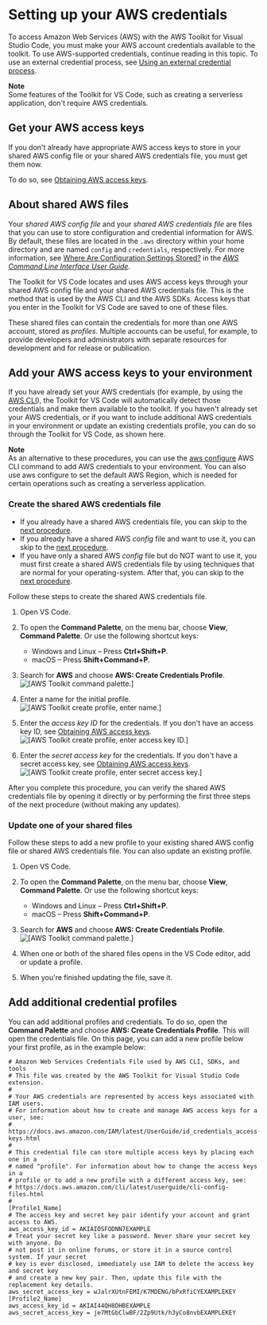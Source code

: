 # Setting up your AWS credentials<a name="setup-credentials"></a>

To access Amazon Web Services \(AWS\) with the AWS Toolkit for Visual Studio Code, you must make your AWS account credentials available to the toolkit\. To use AWS\-supported credentials, continue reading in this topic\. To use an external credential process, see [Using an external credential process](external-credential-process.md)\.

**Note**  
Some features of the Toolkit for VS Code, such as creating a serverless application, don't require AWS credentials\.

## Get your AWS access keys<a name="setup-credentials-get-access-keys"></a>

If you don't already have appropriate AWS access keys to store in your shared AWS config file or your shared AWS credentials file, you must get them now\.

To do so, see [Obtaining AWS access keys](obtain-credentials.md)\.

## About shared AWS files<a name="setup-credentials-about-files"></a>

Your *shared AWS config file* and your *shared AWS credentials file* are files that you can use to store configuration and credential information for AWS\. By default, these files are located in the `.aws` directory within your home directory and are named `config` and `credentials`, respectively\. For more information, see [Where Are Configuration Settings Stored?](https://docs.aws.amazon.com/cli/latest/userguide/cli-configure-files.html#cli-configure-files-where) in the *[AWS Command Line Interface User Guide](https://docs.aws.amazon.com/cli/latest/userguide/)*\.

The Toolkit for VS Code locates and uses AWS access keys through your shared AWS config file and your shared AWS credentials file\. This is the method that is used by the AWS CLI and the AWS SDKs\. Access keys that you enter in the Toolkit for VS Code are saved to one of these files\.

These shared files can contain the credentials for more than one AWS account, stored as *profiles*\. Multiple accounts can be useful, for example, to provide developers and administrators with separate resources for development and for release or publication\.

## Add your AWS access keys to your environment<a name="setup-credentials-set-access-keys"></a>

If you have already set your AWS credentials \(for example, by using the [AWS CLI](https://docs.aws.amazon.com/cli/latest/userguide/cli-configure-files.html)\), the Toolkit for VS Code will automatically detect those credentials and make them available to the toolkit\. If you haven't already set your AWS credentials, or if you want to include additional AWS credentials in your environment or update an existing credentials profile, you can do so through the Toolkit for VS Code, as shown here\.

**Note**  
As an alternative to these procedures, you can use the [aws configure](https://docs.aws.amazon.com/cli/latest/userguide/cli-chap-configure.html) AWS CLI command to add AWS credentials to your environment\. You can also use aws configure to set the default AWS Region, which is needed for certain operations such as creating a serverless application\.

### Create the shared AWS credentials file<a name="create-shared-cred-file"></a>
+ If you already have a shared AWS credentials file, you can skip to the [next procedure](#update-shared-cred-file)\.
+ If you already have a shared AWS *config* file and want to use it, you can skip to the [next procedure](#update-shared-cred-file)\.
+ If you have only a shared AWS *config* file but do NOT want to use it, you must first create a shared AWS credentials file by using techniques that are normal for your operating\-system\. After that, you can skip to the [next procedure](#update-shared-cred-file)\.

Follow these steps to create the shared AWS credentials file\.

1. Open VS Code\.

1. To open the **Command Palette**, on the menu bar, choose **View**, **Command Palette**\. Or use the following shortcut keys: 
   + Windows and Linux – Press **Ctrl\+Shift\+P**\.
   + macOS – Press **Shift\+Command\+P**\.

1. Search for **AWS** and choose **AWS: Create Credentials Profile**\.  
![\[AWS Toolkit command palette.\]](http://docs.aws.amazon.com/toolkit-for-vscode/latest/userguide/images/aws-toolkit-cmd-create-cred.png)

1. Enter a name for the initial profile\.  
![\[AWS Toolkit create profile, enter name.\]](http://docs.aws.amazon.com/toolkit-for-vscode/latest/userguide/images/aws-toolkit-cmd-create-first-cred-profile-name.png)

1. Enter the *access key ID* for the credentials\. If you don't have an access key ID, see [Obtaining AWS access keys](obtain-credentials.md)\.  
![\[AWS Toolkit create profile, enter access key ID.\]](http://docs.aws.amazon.com/toolkit-for-vscode/latest/userguide/images/aws-toolkit-cmd-create-first-cred-profile-access.png)

1. Enter the *secret access key* for the credentials\. If you don't have a secret access key, see [Obtaining AWS access keys](obtain-credentials.md)\.  
![\[AWS Toolkit create profile, enter secret access key.\]](http://docs.aws.amazon.com/toolkit-for-vscode/latest/userguide/images/aws-toolkit-cmd-create-first-cred-profile-secret.png)

After you complete this procedure, you can verify the shared AWS credentials file by opening it directly or by performing the first three steps of the next procedure \(without making any updates\)\.

### Update one of your shared files<a name="update-shared-cred-file"></a>

Follow these steps to add a new profile to your existing shared AWS config file or shared AWS credentials file\. You can also update an existing profile\.

1. Open VS Code\.

1. To open the **Command Palette**, on the menu bar, choose **View**, **Command Palette**\. Or use the following shortcut keys: 
   + Windows and Linux – Press **Ctrl\+Shift\+P**\.
   + macOS – Press **Shift\+Command\+P**\.

1. Search for **AWS** and choose **AWS: Create Credentials Profile**\.  
![\[AWS Toolkit command palette.\]](http://docs.aws.amazon.com/toolkit-for-vscode/latest/userguide/images/aws-toolkit-cmd-create-cred.png)

1. When one or both of the shared files opens in the VS Code editor, add or update a profile\.

1. When you're finished updating the file, save it\.

## Add additional credential profiles<a name="add-credential-profiles"></a>

You can add additional profiles and credentials\. To do so, open the **Command Palette** and choose **AWS: Create Credentials Profile**\. This will open the credentials file\. On this page, you can add a new profile below your first profile, as in the example below:

```
# Amazon Web Services Credentials File used by AWS CLI, SDKs, and tools
# This file was created by the AWS Toolkit for Visual Studio Code extension.
#
# Your AWS credentials are represented by access keys associated with IAM users.
# For information about how to create and manage AWS access keys for a user, see:
# https://docs.aws.amazon.com/IAM/latest/UserGuide/id_credentials_access-keys.html
#
# This credential file can store multiple access keys by placing each one in a
# named "profile". For information about how to change the access keys in a 
# profile or to add a new profile with a different access key, see:
# https://docs.aws.amazon.com/cli/latest/userguide/cli-config-files.html 
#
[Profile1_Name]
# The access key and secret key pair identify your account and grant access to AWS.
aws_access_key_id = AKIAIOSFODNN7EXAMPLE
# Treat your secret key like a password. Never share your secret key with anyone. Do 
# not post it in online forums, or store it in a source control system. If your secret 
# key is ever disclosed, immediately use IAM to delete the access key and secret key
# and create a new key pair. Then, update this file with the replacement key details.
aws_secret_access_key = wJalrXUtnFEMI/K7MDENG/bPxRfiCYEXAMPLEKEY
[Profile2_Name]
aws_access_key_id = AKIAI44QH8DHBEXAMPLE
aws_secret_access_key = je7MtGbClwBF/2Zp9Utk/h3yCo8nvbEXAMPLEKEY
```
